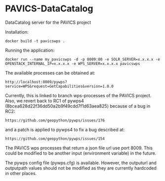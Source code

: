 # PAVICS-DataCatalog
DataCatalog server for the PAVICS project

Installation:

    docker build -t pavicswps .

Running the application:

    docker run --name my_pavicswps -d -p 8009:80 -e SOLR_SERVER=x.x.x.x -e OPENSTACK_INTERNAL_IP=x.x.x.x -e WPS_SERVER=x.x.x.x pavicswps

The available processes can be obtained at:

    http://localhost:8009/pywps?service=WPS&request=GetCapabilities&version=1.0.0

Currently, this is linked to branch wps-processes of the PAVICS project. Also,
we revert back to RC1 of pywps4 (8bcea628d22f36dd50a2b9f49cdd7f1d63aea825)
because of a bug in RC2:

    https://github.com/geopython/pywps/issues/176

and a patch is applied to pywps4 to fix a bug described at:

    https://github.com/geopython/pywps/issues/154

The PAVICS wps processes that return a json file url use port 8009. This
could be modified to be another input (environment variable) in the future.

The pywps config file (pywps.cfg) is available. However, the outputurl
and outputpath values should not be modified as they are currently
hardcoded in other places.
